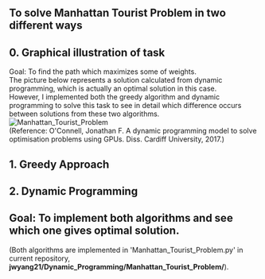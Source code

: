 ## To solve Manhattan Tourist Problem in two different ways     

## 0. Graphical illustration of task  
Goal: To find the path which maximizes some of weights.     
The picture below represents a solution calculated from dynamic programming, which is actually an optimal solution in this case.     
However, I implemented both the greedy algorithm and dynamic programming to solve this task to see in detail which difference occurs between solutions from these two algorithms.     
![Manhattan_Tourist_Problem](https://user-images.githubusercontent.com/86412887/159647645-549b686f-69bb-4558-be4f-3cb2d63d8ce2.png)     
(Reference: O'Connell, Jonathan F. A dynamic programming model to solve optimisation problems using GPUs. Diss. Cardiff University, 2017.)     

## 1. Greedy Approach     

## 2. Dynamic Programming     

## Goal: To implement both algorithms and see which one gives optimal solution.     
(Both algorithms are implemented in 'Manhattan_Tourist_Problem.py' in current repository, **jwyang21/Dynamic_Programming/Manhattan_Tourist_Problem/**).
